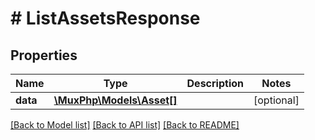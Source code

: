 # # ListAssetsResponse

## Properties

Name | Type | Description | Notes
------------ | ------------- | ------------- | -------------
**data** | [**\MuxPhp\Models\Asset[]**](Asset.md) |  | [optional] 

[[Back to Model list]](../../README.md#documentation-for-models) [[Back to API list]](../../README.md#documentation-for-api-endpoints) [[Back to README]](../../README.md)


